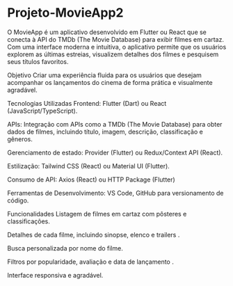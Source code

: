 # Projeto-MovieApp2
O MovieApp é um aplicativo desenvolvido em Flutter ou React que se conecta à API do TMDb (The Movie Database) para exibir filmes em cartaz. Com uma interface moderna e intuitiva, o aplicativo permite que os usuários explorem as últimas estreias, visualizem detalhes dos filmes e pesquisem seus títulos favoritos.

Objetivo
Criar uma experiência fluida para os usuários que desejam acompanhar os lançamentos do cinema de forma prática e visualmente agradável.

Tecnologias Utilizadas
Frontend: Flutter (Dart) ou React (JavaScript/TypeScript).

APIs: Integração com APIs como a TMDb (The Movie Database) para obter dados de filmes, incluindo título, imagem, descrição, classificação e gêneros.

Gerenciamento de estado: Provider (Flutter) ou Redux/Context API (React).

Estilização: Tailwind CSS (React) ou Material UI (Flutter).

Consumo de API: Axios (React) ou HTTP Package (Flutter)

Ferramentas de Desenvolvimento: VS Code, GitHub para versionamento de código.

Funcionalidades
Listagem de filmes em cartaz com pôsteres e classificações.

Detalhes de cada filme, incluindo sinopse, elenco e trailers .

Busca personalizada por nome do filme.

Filtros por popularidade, avaliação e data de lançamento .

Interface responsiva e agradável.
